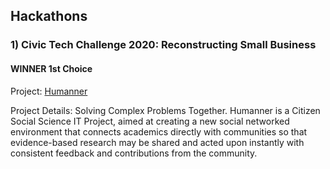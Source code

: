 ## Hackathons

### 1) Civic Tech Challenge 2020: Reconstructing Small Business

#### WINNER 1st Choice

Project: [Humanner](https://devpost.com/software/humanner)

Project Details: Solving Complex Problems Together. Humanner is a Citizen Social Science IT Project, aimed at creating a new social networked environment that connects academics directly with communities so that evidence-based research may be shared and acted upon instantly with consistent feedback and contributions from the community.



